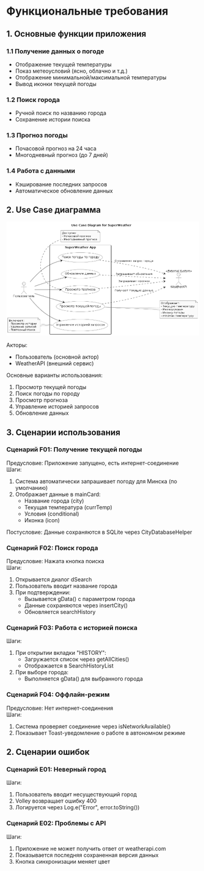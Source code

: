 # Функциональные требования

## 1. Основные функции приложения

### 1.1 Получение данных о погоде
- Отображение текущей температуры
- Показ метеоусловий (ясно, облачно и т.д.)
- Отображение минимальной/максимальной температуры
- Вывод иконки текущей погоды

### 1.2 Поиск города
- Ручной поиск по названию города
- Сохранение истории поиска

### 1.3 Прогноз погоды
- Почасовой прогноз на 24 часа
- Многодневный прогноз (до 7 дней)

### 1.4 Работа с данными
- Кэширование последних запросов
- Автоматическое обновление данных

## 2. Use Case диаграмма
<img src="https://github.com/fpmi-pmvs2025/pmvs11a-lab8-the-seal-army/blob/f376e8f1421231fb36f22e160b1f776dbc767f31/assets/Diagrams/useCaseDiagram.png" alt="Use Case Diagram" width="900"/>

Акторы:
- Пользователь (основной актор)
- WeatherAPI (внешний сервис)

Основные варианты использования:
1. Просмотр текущей погоды
2. Поиск погоды по городу
3. Просмотр прогноза
4. Управление историей запросов
5. Обновление данных

## 3. Сценарии использования
### Сценарий F01: Получение текущей погоды
Предусловие: Приложение запущено, есть интернет-соединение  
Шаги:
1. Система автоматически запрашивает погоду для Минска (по умолчанию)
2. Отображает данные в mainCard:
   - Название города (city)
   - Текущая температура (currTemp)
   - Условия (conditional)
   - Иконка (icon)

Постусловие: Данные сохраняются в SQLite через CityDatabaseHelper

### Сценарий F02: Поиск города
Предусловие: Нажата кнопка поиска  
Шаги:
1. Открывается диалог dSearch
2. Пользователь вводит название города
3. При подтверждении:
   - Вызывается gData() с параметром города
   - Данные сохраняются через insertCity()
   - Обновляется searchHistory

### Сценарий F03: Работа с историей поиска
Шаги:
1. При открытии вкладки "HISTORY":
   - Загружается список через getAllCities()
   - Отображается в SearchHistoryList
2. При выборе города:
   - Выполняется gData() для выбранного города

### Сценарий F04: Оффлайн-режим
Предусловие: Нет интернет-соединения  
Шаги:
1. Система проверяет соединение через isNetworkAvailable()
2. Показывает Toast-уведомление о работе в автономном режиме

## 2. Сценарии ошибок

### Сценарий E01: Неверный город
Шаги:
1. Пользователь вводит несуществующий город
2. Volley возвращает ошибку 400
3. Логируется через Log.e("Error", error.toString())

### Сценарий E02: Проблемы с API
Шаги:
1. Приложение не может получить ответ от weatherapi.com
2. Показывается последняя сохраненная версия данных
3. Кнопка синхронизации меняет цвет
